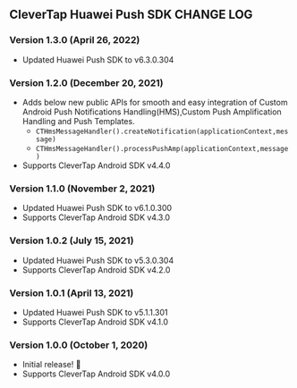 ## CleverTap Huawei Push SDK CHANGE LOG

### Version 1.3.0 (April 26, 2022)
* Updated Huawei Push SDK to v6.3.0.304

### Version 1.2.0 (December 20, 2021)
* Adds below new public APIs for smooth and easy integration of Custom Android Push Notifications Handling(HMS),Custom Push Amplification Handling and Push Templates.
  * `CTHmsMessageHandler().createNotification(applicationContext,message)`
  * `CTHmsMessageHandler().processPushAmp(applicationContext,message)`
* Supports CleverTap Android SDK v4.4.0

### Version 1.1.0 (November 2, 2021)
* Updated Huawei Push SDK to v6.1.0.300
* Supports CleverTap Android SDK v4.3.0

### Version 1.0.2 (July 15, 2021)
* Updated Huawei Push SDK to v5.3.0.304
* Supports CleverTap Android SDK v4.2.0

### Version 1.0.1 (April 13, 2021)
* Updated Huawei Push SDK to v5.1.1.301
* Supports CleverTap Android SDK v4.1.0

### Version 1.0.0 (October 1, 2020)
* Initial release! 🎉
* Supports CleverTap Android SDK v4.0.0